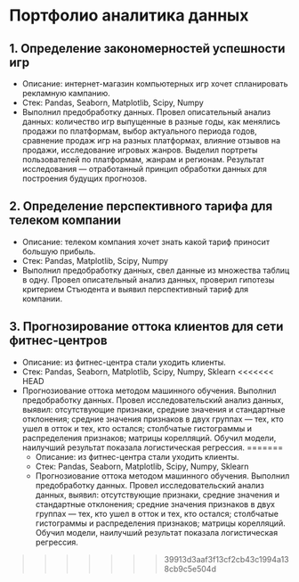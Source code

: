 # Портфолио аналитика данных

## 1. Определение закономерностей успешности игр
  * Описание: интернет-магазин компьютерных игр хочет спланировать рекламную кампанию.
  * Стек: Pandas, Seaborn, Matplotlib, Scipy, Numpy
  * Выполнил предобработку данных. Провел описательный анализ данных: количество игр выпущенные в разные годы, как менялись продажи по платформам, выбор актуального периода годов, сравнение продаж игр на разных платформах, влияние отзывов на продажи, исследование игровых жанров. Выделил портреты пользователей по платформам, жанрам и регионам. Результат исследования — отработанный принцип обработки данных для построения будущих прогнозов.

## 2. Определение перспективного тарифа для телеком компании
  * Описание: телеком компания хочет знать какой тариф приносит большую прибыль.
  * Стек: Pandas, Matplotlib, Scipy, Numpy
  * Выполнил предобработку данных, свел данные из множества таблиц в одну. Провел описательный анализ данных, проверил гипотезы критерием Стъюдента и выявил перспективный тариф для компании.

## 3. Прогнозирование оттока клиентов для сети фитнес-центров
- Описание: из фитнес-центра стали уходить клиенты.
- Стек: Pandas, Seaborn, Matplotlib, Scipy, Numpy, Sklearn
<<<<<<< HEAD
- Прогнозиование оттока методом машинного обучения. Выполнил предобработку данных. Провел исследовательский анализ данных, выявил: отсутствующие признаки, средние значения и стандартные отклонения; cредние значения признаков в двух группах — тех, кто ушел в отток и тех, кто остался; cтолбчатые гистограммы и распределения признаков; матрицы корелляций. Обучил модели, наилучший результат показала логистическая регрессия.
=======
  * Описание: из фитнес-центра стали уходить клиенты.
  * Стек: Pandas, Seaborn, Matplotlib, Scipy, Numpy, Sklearn
  * Прогнозиование оттока методом машинного обучения. Выполнил предобработку данных. Провел исследовательский анализ данных, выявил: отсутствующие признаки, средние значения и стандартные отклонения; cредние значения признаков в двух группах — тех, кто ушел в отток и тех, кто остался; cтолбчатые гистограммы и распределения признаков; матрицы корелляций. Обучил модели, наилучший результат показала логистическая регрессия.
>>>>>>> 39913d3aaf3f13cf2cb43c1994a138cb9c5e504d
